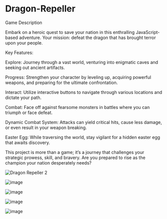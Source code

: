 # Dragon-Repeller
Game Description

Embark on a heroic quest to save your nation in this enthralling JavaScript-based adventure. Your mission: defeat the dragon that has brought terror upon your people.

Key Features:

Explore: Journey through a vast world, venturing into enigmatic caves and seeking out ancient artifacts.

Progress: Strengthen your character by leveling up, acquiring powerful weapons, and preparing for the ultimate confrontation.

Interact: Utilize interactive buttons to navigate through various locations and dictate your path.

Combat: Face off against fearsome monsters in battles where you can triumph or face defeat.

Dynamic Combat System: Attacks can yield critical hits, cause less damage, or even result in your weapon breaking.

Easter Egg: While traversing the world, stay vigilant for a hidden easter egg that awaits discovery.

This project is more than a game; it’s a journey that challenges your strategic prowess, skill, and bravery. Are you prepared to rise as the champion your nation desperately needs?

![Dragon Repeller 2](https://github.com/InfiniteShadow21/Dragon-Repeller/assets/128071351/049de573-4045-4d6b-b00d-c72ef315a1c0)

![image](https://github.com/InfiniteShadow21/Dragon-Repeller/assets/128071351/0101a8aa-c959-4d46-82c3-af4fe96ff3c4)

![image](https://github.com/InfiniteShadow21/Dragon-Repeller/assets/128071351/6054a670-0bdd-463c-ab5d-4c6572688641)

![image](https://github.com/InfiniteShadow21/Dragon-Repeller/assets/128071351/649ac9f4-d485-4fd3-ae95-54918cdc1592)

![image](https://github.com/InfiniteShadow21/Dragon-Repeller/assets/128071351/2909847d-9318-4479-bfe5-89424acc824a)


